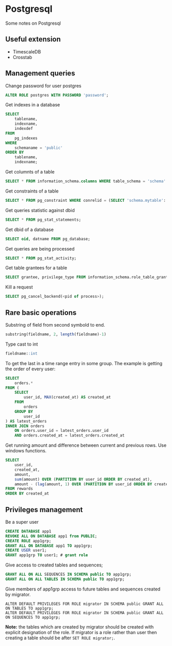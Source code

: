 # Postgresql

Some notes on Postgresql

## Useful extension

* TimescaleDB
* Crosstab

## Management queries
Change password for user postgres
```sql
ALTER ROLE postgres WITH PASSWORD 'password';
```

Get indexes in a database
```sql
SELECT
    tablename,
    indexname,
    indexdef
FROM
    pg_indexes
WHERE
    schemaname = 'public'
ORDER BY
    tablename,
    indexname;
```

Get columnts of a table
```sql
SELECT * FROM information_schema.columns WHERE table_schema = 'schema' AND table_name = 'mytable';
```

Get constraints of a table
```sql
SELECT * FROM pg_constraint WHERE conrelid = (SELECT 'schema.mytable'::regclass::oid);
```

Get queries statistic against dbid
```sql
SELECT * FROM pg_stat_statements;
```

Get dbid of a database
```sql
SELECT oid, datname FROM pg_database;
```

Get queries are being processed
```sql
SELECT * FROM pg_stat_activity;
```

Get table grantees for a table
```sql
SELECT grantee, privilege_type FROM information_schema.role_table_grants WHERE table_name='mytable';
```

Kill a request
```sql
SELECT pg_cancel_backend(<pid of process>);
```

## Rare basic operations
Substring of field from second symbold to end.
```sql
substring(fieldname, 2, length(fieldname)-1)
```

Type cast to int
```sql
fieldname::int
```

To get the last in a time range entry in some group. The example is getting the order of every user:
```sql
SELECT
    orders.*
FROM (
    SELECT
        user_id, MAX(created_at) AS created_at
    FROM
        orders
    GROUP BY
        user_id
) AS latest_orders
INNER JOIN orders
    ON orders.user_id = latest_orders.user_id
    AND orders.created_at = latest_orders.created_at
```

Get running amount and difference between current and previous rows. Use windows functions.
```sql
SELECT
    user_id,
    created_at,
    amount,
    sum(amount) OVER (PARTITION BY user_id ORDER BY created_at),
    amount - (lag(amount, 1) OVER (PARTITION BY user_id ORDER BY created_at)
FROM rewards
ORDER BY created_at
```

## Privileges management

Be a super user

```sql
CREATE DATABASE app1
REVOKE ALL ON DATABASE app1 from PUBLIC;
CREATE ROLE app1grp;
GRANT ALL ON DATABASE app1 TO app1grp;
CREATE USER user1;
GRANT app1grp TO user1; # grant role
```

Give access to created tables and sequences;
```sql
GRANT ALL ON ALL SEQUENCES IN SCHEMA public TO app1grp;
GRANT ALL ON ALL TABLES IN SCHEMA public TO app1grp;
```

Give members of app1grp access to future tables and sequences created by migrator.
```
ALTER DEFAULT PRIVILEGES FOR ROLE migrator IN SCHEMA public GRANT ALL ON TABLES TO app1grp;
ALTER DEFAULT PRIVILEGES FOR ROLE migrator IN SCHEMA public GRANT ALL ON SEQUENCES TO app1grp;
```

**Note:** the tables which are created by migrator should be created with explicit designation of the role.
If migrator is a role rather than user then creating a table should be after `SET ROLE migrator;`.
